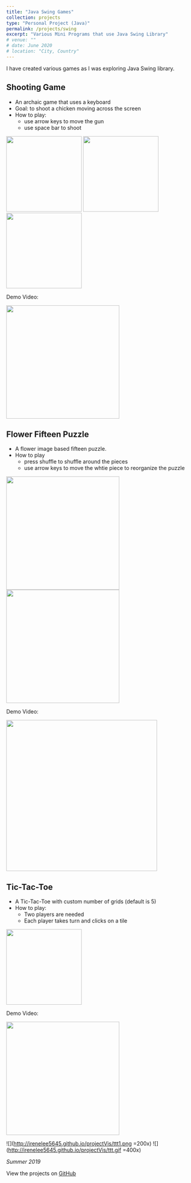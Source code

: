 ```yaml
---
title: "Java Swing Games"
collection: projects
type: "Personal Project (Java)"
permalink: /projects/swing
excerpt: "Various Mini Programs that use Java Swing Library"
# venue: ""
# date: June 2020
# location: "City, Country"
---
```

I have created various games as I was exploring Java Swing library.


## Shooting Game
* An archaic game that uses a keyboard
* Goal: to shoot a chicken moving across the screen
* How to play:
    * use arrow keys to move the gun
    * use space bar to shoot

<img src="http://irenelee5645.github.io/projectVis/cc0.png" width="200"> <img src="http://irenelee5645.github.io/projectVis/cc2.png" width="200"> <img src="http://irenelee5645.github.io/projectVis/cc3.png" width="200">

Demo Video:

<img src="http://irenelee5645.github.io/projectVis/cc.gif" width="300">





## Flower Fifteen Puzzle
* A flower image based fifteen puzzle.
* How to play
    * press shuffle to shuffle around the pieces
    * use arrow keys to move the whtie piece to reorganize the puzzle

<img src="http://irenelee5645.github.io/projectVis/5p1.png" width="300"> <img src="http://irenelee5645.github.io/projectVis/5p2.png" width="300"> 

Demo Video:

<img src="http://irenelee5645.github.io/projectVis/5p.gif" width="400">




## Tic-Tac-Toe
* A Tic-Tac-Toe with custom number of grids (default is 5)
* How to play:
    * Two players are needed
    * Each player takes turn and clicks on a tile


<img src="http://irenelee5645.github.io/projectVis/ttt1.png" width="200"> 

Demo Video: 

<img src="http://irenelee5645.github.io/projectVis/ttt.gif" width="300">

![](http://irenelee5645.github.io/projectVis/ttt1.png =200x)
![](http://irenelee5645.github.io/projectVis/ttt.gif =400x)





*Summer 2019*

View the projects on [GitHub](https://github.com/irenelee5645/Java-Swing-Games/tree/master/Swing%20Games)
